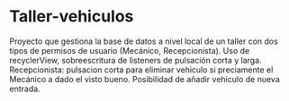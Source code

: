 # Taller-vehiculos
Proyecto que gestiona la base de datos a nivel local de un taller con dos tipos de permisos de usuario (Mecánico, Recepcionista).
Uso de recyclerView, sobreescritura de listeners de pulsación corta y larga.
Recepcionista: pulsacion corta para eliminar vehiculo si preciamente el Mecánico a dado el visto bueno. Posibilidad de añadir vehiculo de nueva entrada.
